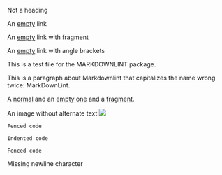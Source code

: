 Not a heading

An [empty]() link

An [empty](#) link with fragment

An [empty](<>) link with angle brackets

This is a test file for the MARKDOWNLINT package.

This is a paragraph
about Markdownlint
that capitalizes the
name wrong twice:
MarkDownLint.

A [normal](link) and an [empty one]() and a [fragment](#one).

An image without alternate text ![](image.jpg)

```text
Fenced code
```

    Indented code

~~~text
Fenced code
~~~

Missing newline character